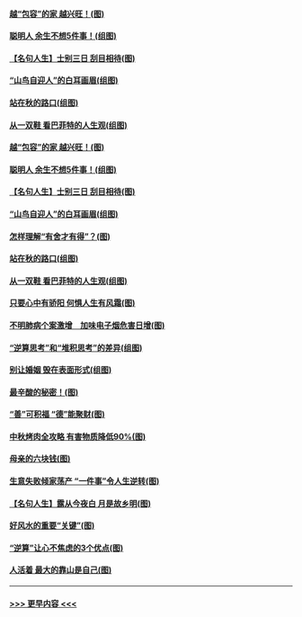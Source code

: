 #### [越“包容”的家 越兴旺！(图)](../pages/p8/907328.md?t=09160233) 
#### [聪明人 余生不想5件事！(组图)](../pages/p8/907364.md?t=09160233) 
#### [【名句人生】士别三日 刮目相待(图)](../pages/p8/906988.md?t=09160233) 
#### [“山鸟自迎人”的白耳画眉(组图)](../pages/p8/907332.md?t=09160233) 
#### [站在秋的路口(组图)](../pages/p8/906914.md?t=09160233) 
#### [从一双鞋 看巴菲特的人生观(组图)](../pages/p8/907311.md?t=09160233) 
#### [越“包容”的家 越兴旺！(图)](../pages/p8/907328.md?t=09160233) 
#### [聪明人 余生不想5件事！(组图)](../pages/p8/907364.md?t=09160233) 
#### [【名句人生】士别三日 刮目相待(图)](../pages/p8/906988.md?t=09160233) 
#### [“山鸟自迎人”的白耳画眉(组图)](../pages/p8/907332.md?t=09160233) 
#### [怎样理解“有舍才有得”？(图)](../pages/p8/906872.md?t=09160233) 
#### [站在秋的路口(组图)](../pages/p8/906914.md?t=09160233) 
#### [从一双鞋 看巴菲特的人生观(组图)](../pages/p8/907311.md?t=09160233) 
#### [只要心中有骄阳 何惧人生有风霜(图)](../pages/p8/907320.md?t=09160233) 
#### [不明肺病个案激增　加味电子烟危害日增(图)](../pages/p8/907307.md?t=09160233) 
#### [“逆算思考”和“堆积思考”的差异(组图)](../pages/p8/907229.md?t=09160233) 
#### [别让婚姻 毁在表面形式(组图)](../pages/p8/907118.md?t=09160233) 
#### [最辛酸的秘密！(图)](../pages/p8/906327.md?t=09160233) 
#### [“善”可积福 “德”能聚财(图)](../pages/p8/906906.md?t=09160233) 
#### [中秋烤肉全攻略 有害物质降低90%(图)](../pages/p8/907227.md?t=09160233) 
#### [母亲的六块钱(图)](../pages/p8/907107.md?t=09160233) 
#### [生意失败倾家荡产 “一件事”令人生逆转(图)](../pages/p8/907101.md?t=09160233) 
#### [【名句人生】露从今夜白 月是故乡明(图)](../pages/p8/906558.md?t=09160233) 
#### [好风水的重要“关键”(图)](../pages/p8/907087.md?t=09160233) 
#### [“逆算”让心不焦虑的3个优点(图)](../pages/p8/907070.md?t=09160233) 
#### [人活着 最大的靠山是自己(图)](../pages/p8/906329.md?t=09160233) 

----
#### [ >>> 更早内容 <<< ](../indexes/p8-earlier.md)
